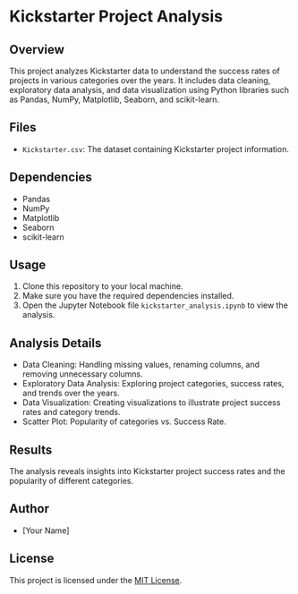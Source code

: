 # Kickstarter Project Analysis

## Overview

This project analyzes Kickstarter data to understand the success rates of projects in various categories over the years. It includes data cleaning, exploratory data analysis, and data visualization using Python libraries such as Pandas, NumPy, Matplotlib, Seaborn, and scikit-learn.

## Files

- `Kickstarter.csv`: The dataset containing Kickstarter project information.

## Dependencies

- Pandas
- NumPy
- Matplotlib
- Seaborn
- scikit-learn

## Usage

1. Clone this repository to your local machine.
2. Make sure you have the required dependencies installed.
3. Open the Jupyter Notebook file `kickstarter_analysis.ipynb` to view the analysis.

## Analysis Details

- Data Cleaning: Handling missing values, renaming columns, and removing unnecessary columns.
- Exploratory Data Analysis: Exploring project categories, success rates, and trends over the years.
- Data Visualization: Creating visualizations to illustrate project success rates and category trends.
- Scatter Plot: Popularity of categories vs. Success Rate.

## Results

The analysis reveals insights into Kickstarter project success rates and the popularity of different categories.

## Author

- [Your Name]

## License

This project is licensed under the [MIT License](LICENSE).
